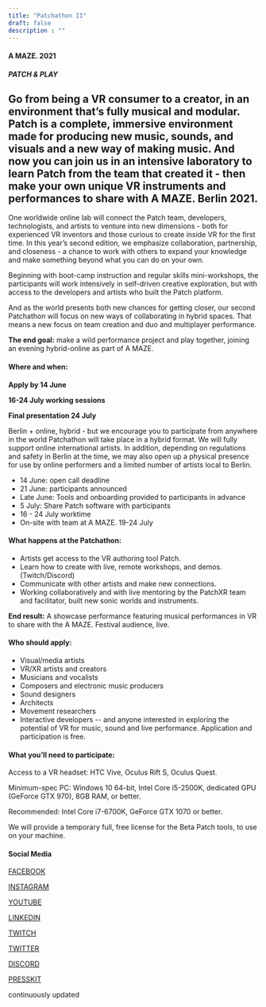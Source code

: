 ```yaml
---
title: "Patchathon II"
draft: false
description : ""
---
```

#### A MAZE. 2021
 
##### PATCH & PLAY

## Go from being a VR consumer to a creator, in an environment that’s fully musical and modular. Patch is a complete, immersive environment made for producing new music, sounds, and visuals and a new way of making music. And now you can join us in an intensive laboratory to learn Patch from the team that created it - then make your own unique VR instruments and performances to share with A MAZE. Berlin 2021.

One worldwide online lab will connect the Patch team, developers, technologists, and artists to venture into new dimensions - both for experienced VR inventors and those curious to create inside VR for the first time. In this year’s second edition, we emphasize collaboration, partnership, and closeness - a chance to work with others to expand your knowledge and make something beyond what you can do on your own. 

Beginning with boot-camp instruction and regular skills mini-workshops, the participants will work intensively in self-driven creative exploration, but with access to the developers and artists who built the Patch platform. 

And as the world presents both new chances for getting closer, our second Patchathon will focus on new ways of collaborating in hybrid spaces. That means a new focus on team creation and duo and multiplayer performance.

**The end goal:** make a wild performance project and play together, joining an evening hybrid-online as part of A MAZE.









#### Where and when:


**Apply by 14 June**

**16-24 July working sessions**

**Final presentation 24 July**

Berlin + online, hybrid - but we encourage you to participate from anywhere in the world
Patchathon will take place in a hybrid format. We will fully support online international artists. In addition, depending on regulations and safety in Berlin at the time, we may also open up a physical presence for use by online performers and a limited number of artists local to Berlin.

* 14 June: open call deadline
* 21 June: participants announced
* Late June: Tools and onboarding provided to participants in advance
* 5 July: Share Patch software with participants
* 16 - 24 July worktime
* On-site with team at A MAZE. 19-24 July


#### What happens at the Patchathon:

* Artists get access to the VR authoring tool Patch.
* Learn how to create with live, remote workshops, and demos. (Twitch/Discord)
* Communicate with other artists and make new connections.
* Working collaboratively and with live mentoring by the PatchXR team and facilitator, built new sonic worlds and instruments.

**End result:** A showcase performance featuring musical performances in VR to share with the A MAZE. Festival audience, live.

#### Who should apply:

* Visual/media artists
* VR/XR artists and creators
* Musicians and vocalists
* Composers and electronic music producers
* Sound designers
* Architects
* Movement researchers
* Interactive developers
 -- and anyone interested in exploring the potential of VR for music, sound and live performance.
Application and participation is free.

#### What you’ll need to participate:

Access to a VR headset: HTC Vive, Oculus Rift S, Oculus Quest.

Minimum-spec PC: Windows 10 64-bit, Intel Core i5-2500K, dedicated GPU (GeForce GTX 970), 8GB RAM, or better.

Recommended: Intel Core i7-6700K, GeForce GTX 1070 or better.

We will provide a temporary full, free license for the Beta Patch tools, to use on your machine. 
 
#### Social Media

[FACEBOOK](https://www.facebook.com/patch.xr/)

[INSTAGRAM](https://www.instagram.com/patch.xr/)

[YOUTUBE](https://www.youtube.com/channel/UCk_Ekjvy67qnNo-iM4-F_bA)

[LINKEDIN](https://www.linkedin.com/company/patch-xr/)

[TWITCH](https://www.twitch.tv/patchxr)

[TWITTER](https://twitter.com/patch_xr)

[DISCORD](https://discord.gg/T9RHXkpdxF)

[PRESSKIT](https://drive.google.com/drive/folders/1KxYTYosRXUokO6N3NUiFBum6yzN3DaaV?usp=sharing)

continuously updated
